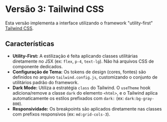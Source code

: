 # Versão 3: Tailwind CSS

Esta versão implementa a interface utilizando o framework "utility-first" [Tailwind CSS](https://tailwindcss.com/).

## Características

- **Utility-First:** A estilização é feita aplicando classes utilitárias diretamente no JSX (ex: `flex`, `p-4`, `text-lg`). Não há arquivos CSS de componente dedicados.
- **Configuração de Tema:** Os tokens de design (cores, fontes) são definidos no arquivo `tailwind.config.js`, customizando o conjunto de utilitários padrão do framework.
- **Dark Mode:** Utiliza a estratégia `class` do Tailwind. O `useTheme` hook adiciona/remove a classe `dark` do elemento `<html>`, e o Tailwind aplica automaticamente os estilos prefixados com `dark:` (ex: `dark:bg-gray-800`).
- **Responsividade:** Os breakpoints são aplicados diretamente nas classes com prefixos responsivos (ex: `md:grid-cols-3`).